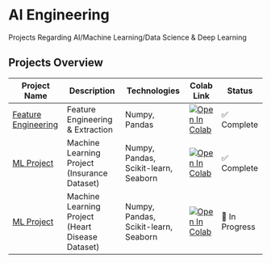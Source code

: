 # AI Engineering
Projects Regarding AI/Machine Learning/Data Science &amp; Deep Learning

## Projects Overview

| Project Name | Description | Technologies | Colab Link | Status |
|--------------|-------------|--------------|------------|--------|
| [Feature Engineering](./feature_extraction.ipynb) | Feature Engineering & Extraction | Numpy, Pandas | [![Open In Colab](https://colab.research.google.com/assets/colab-badge.svg)](https://colab.research.google.com/github/heyibad/ai-core-projects/blob/main/feature_extraction.ipynb) | ✅ Complete |
| [ML Project](./ml-insurance-project.ipynb) | Machine Learning Project (Insurance Dataset) | Numpy, Pandas, Scikit-learn, Seaborn | [![Open In Colab](https://colab.research.google.com/assets/colab-badge.svg)](https://colab.research.google.com/github/heyibad/ai-core-projects/blob/main/ml-insurance-project.ipynb) | ✅ Complete |
| [ML Project](./heart-disease-prediction.ipynb) | Machine Learning Project (Heart Disease Dataset) | Numpy, Pandas, Scikit-learn, Seaborn | [![Open In Colab](https://colab.research.google.com/assets/colab-badge.svg)](https://colab.research.google.com/github/heyibad/ai-core-projects/blob/main/heart-disease-prediction.ipynb) | 🚧 In Progress |